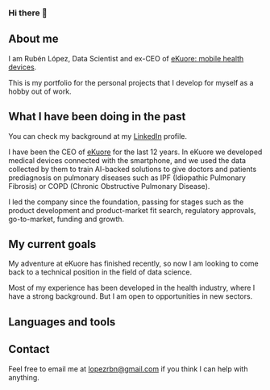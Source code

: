 ### Hi there 👋


## About me

I am Rubén López, Data Scientist and ex-CEO of [eKuore: mobile health devices](https://www.ekuore.com/).

This is my portfolio for the personal projects that I develop for myself as a hobby out of work.


## What I have been doing in the past

You can check my background at my [LinkedIn](https://www.linkedin.com/in/lopezperezruben/) profile.

I have been the CEO of [eKuore](https://www.ekuore.com/) for the last 12 years. In eKuore we developed medical devices connected with the smartphone, and we used the data collected by them to train AI-backed solutions to give doctors and patients prediagnosis on pulmonary diseases such as IPF (Idiopathic Pulmonary Fibrosis) or COPD (Chronic Obstructive Pulmonary Disease).

I led the company since the foundation, passing for stages such as the product development and product-market fit search, regulatory approvals, go-to-market, funding and growth.

## My current goals

My adventure at eKuore has finished recently, so now I am looking to come back to a technical position in the field of data science.

Most of my experience has been developed in the health industry, where I have a strong background. But I am open to opportunities in new sectors.


## Languages and tools



## Contact

Feel free to email me at <lopezrbn@gmail.com> if you think I can help with anything.
